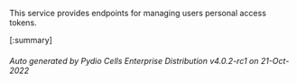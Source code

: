 






This service provides endpoints for managing users personal access tokens.

[:summary]

###### Auto generated by Pydio Cells Enterprise Distribution v4.0.2-rc1 on 21-Oct-2022
